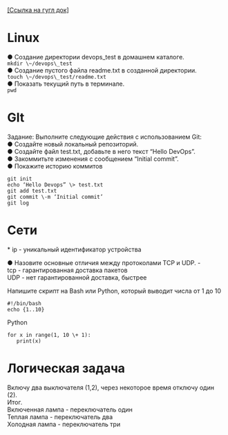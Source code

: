 [\[Ссылка на гугл док\]](https://docs.google.com/document/d/1xDFeSP6kBv10O6c2GWdOIM8vTK48EU-pcLb3me0vbsQ/edit?usp=sharing) 

# Linux

● Создание директории devops\_test в домашнем каталоге.   
`mkdir \~/devops\_test`  
● Создание пустого файла readme.txt в созданной директории.   
`touch \~/devops\_test/readme.txt `  
● Показать текущий путь в терминале.   
`pwd`



#  GIt

Задание: Выполните следующие действия с использованием Git:  
● Создайте новый локальный репозиторий.  
● Создайте файл test.txt, добавьте в него текст “Hello DevOps”.  
● Закоммитьте изменения с сообщением “Initial commit”.  
● Покажите историю коммитов

```  
git init  
echo ‘Hello Devops” \> test.txt  
git add test.txt  
git commit \-m ‘Initial commit’  
git log  
```  


# Сети

\* ip \-  уникальный идентификатор устройства

● Назовите основные отличия между протоколами TCP и UDP.  \-   
tcp \- гарантированная доставка пакетов  
UDP \- нет гарантированной доставка, быстрее

Напишите скрипт на Bash или Python, который выводит числа от 1 до 10
```
#!/bin/bash  
echo {1..10}
```

Python
```
for x in range(1, 10 \+ 1):  
   print(x)
```

# Логическая задача

Включу два выключателя (1,2), через некоторое время отключу один (2).   
Итог.  
Включенная лампа \- переключатель один  
Теплая лампа \- переключатель два  
Холодная лампа \- переключатель три
